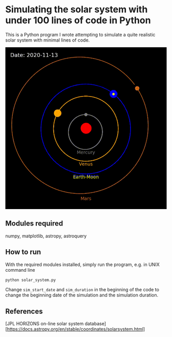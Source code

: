 # Simulating the solar system with under 100 lines of code in Python

This is a Python program I wrote attempting to simulate a quite
realistic solar system with minimal lines of code.

![solar_system_6in_150dpi](solar_system_6in_150dpi.gif)


## Modules required

numpy, matplotlib, astropy, astroquery

## How to run
With the required modules installed, simply run the program, e.g. in UNIX command line
```bash
python solar_system.py
```
Change `sim_start_date` and `sim_duration` in the beginning of the code to change the beginning date of the simulation and the simulation duration.

## References

[JPL HORIZONS on-line solar system database][https://docs.astropy.org/en/stable/coordinates/solarsystem.html]
